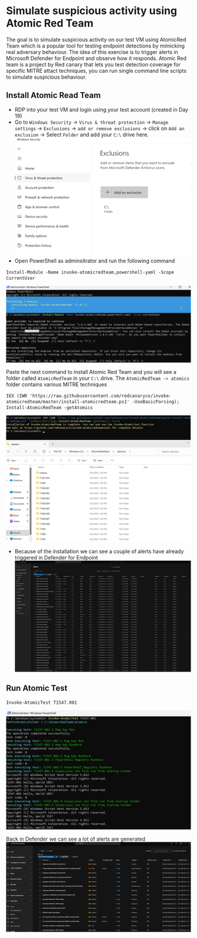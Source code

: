 # Simulate suspicious activity using Atomic Red Team

The goal is to simulate suspicious activity on our test VM using AtomicRed Team which is a popular tool for testing endpoint detections by mimicking real adversary behaviour. The idea of this exercise is to trigger alerts in Microsoft Defender for Endpoint and observe how it responds. Atomic Red team is a project by Red canary that lets you test detection coverage for specific MITRE attact techniques, you can run single command line scripts to simulate suspicious behaviour. 

## Install Atomic Read Team
- RDP into your test VM and login using your test account (created in Day 19)
- Go to `Windows Security` -> `Virus & threat protection` -> `Manage settings` -> `Exclusions` -> `add or remove exclusions` -> click on `Add an exclusion` -> Select `Folder` and add your `C:\` drive here.
![alt text](images/image-39.png)
- Open PowerShell as adminsitrator and run the following command
```
Install-Module -Name invoke-atomicredteam,powershell-yaml -Scope CurrentUser 
```
![alt text](images/image-40.png)

Paste the next command to install Atomic Red Team and you will see a folder called `AtomicRedTeam` in your `C:\` drive. The `AtomicRedTeam -> atomics` folder contains various MITRE techniques 
```
IEX (IWR 'https://raw.githubusercontent.com/redcanaryco/invoke-atomicredteam/master/install-atomicredteam.ps1' -UseBasicParsing); Install-AtomicRedTeam -getAtomics
```
![alt text](images/image-41.png)
![alt text](images/image-42.png)
- Because of the installation we can see a couple of alerts have already triggered in Defender for Endpoint
![alt text](images/image-44.png)

## Run Atomic Test

```
Invoke-AtomicTest T1547.001
```
![alt text](images/image-45.png)

Back in Defender we can see a lot of alerts are generated
![alt text](images/image-46.png)